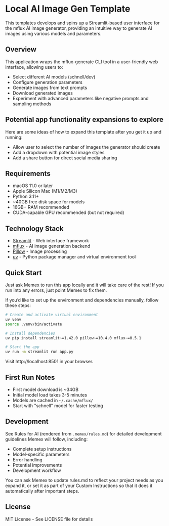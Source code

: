 # Local AI Image Gen Template

This templates develops and spins up a Streamlit-based user interface for the mflux AI image generator, providing an intuitive way to generate AI images using various models and parameters.

## Overview

This application wraps the mflux-generate CLI tool in a user-friendly web interface, allowing users to:
- Select different AI models (schnell/dev)
- Configure generation parameters
- Generate images from text prompts
- Download generated images
- Experiment with advanced parameters like negative prompts and sampling methods

## Potential app functionality expansions to explore

Here are some ideas of how to expand this template after you get it up and running:
- Allow user to select the number of images the generator should create
- Add a dropdown with potential image styles
- Add a share button for direct social media sharing

## Requirements

- macOS 11.0 or later
- Apple Silicon Mac (M1/M2/M3)
- Python 3.11+
- ~40GB free disk space for models
- 16GB+ RAM recommended
- CUDA-capable GPU recommended (but not required)

## Technology Stack

- [Streamlit](https://streamlit.io/) - Web interface framework
- [mflux](https://github.com/mflux/mflux) - AI image generation backend
- [Pillow](https://python-pillow.org/) - Image processing
- [uv](https://github.com/astral-sh/uv) - Python package manager and virtual environment tool

## Quick Start

Just ask Memex to run this app locally and it will take care of the rest! If you run into any errors, just point Memex to fix them.

If you’d like to set up the environment and dependencies manually, follow these steps:

```bash
# Create and activate virtual environment
uv venv
source .venv/bin/activate

# Install dependencies
uv pip install streamlit~=1.42.0 pillow~=10.4.0 mflux~=0.5.1

# Start the app
uv run -m streamlit run app.py
```

Visit http://localhost:8501 in your browser.

## First Run Notes

- First model download is ~34GB
- Initial model load takes 3-5 minutes
- Models are cached in `~/.cache/mflux/`
- Start with "schnell" model for faster testing

## Development

See Rules for AI (rendered from `.memex/rules.md`) for detailed development guidelines Memex will follow, including:
- Complete setup instructions
- Model-specific parameters
- Error handling
- Potential improvements
- Development workflow

You can ask Memex to update rules.md to reflect your project needs as you expand it, or set it as part of your Custom Instructions so that it does it automatically after important steps.

## License

MIT License - See LICENSE file for details
